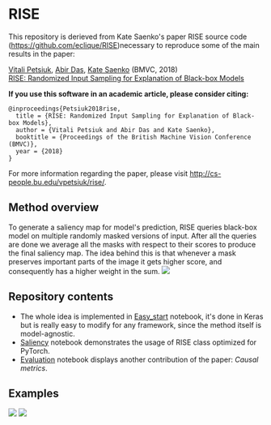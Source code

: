 # RISE
This repository is derieved from Kate Saenko's paper RISE source code (https://github.com/eclique/RISE)necessary to reproduce some of the main results in the paper:

[Vitali Petsiuk](http://cs-people.bu.edu/vpetsiuk/), [Abir Das](http://cs-people.bu.edu/dasabir/), [Kate Saenko](http://ai.bu.edu/ksaenko.html) (BMVC, 2018) <br>
[RISE: Randomized Input Sampling for Explanation of Black-box Models](https://arxiv.org/abs/1806.07421)

**If you use this software in an academic article, please consider citing:**

    @inproceedings{Petsiuk2018rise,
      title = {RISE: Randomized Input Sampling for Explanation of Black-box Models},
      author = {Vitali Petsiuk and Abir Das and Kate Saenko},
      booktitle = {Proceedings of the British Machine Vision Conference (BMVC)},
      year = {2018}
    }

For more information regarding the paper, please visit http://cs-people.bu.edu/vpetsiuk/rise/.

## Method overview
To generate a saliency map for model's prediction, RISE queries black-box model on multiple randomly masked versions of input.
After all the queries are done we average all the masks with respect to their scores to produce the final saliency map. The idea behind this is that whenever a mask preserves important parts of the image it gets higher score, and consequently has a higher weight in the sum.
![](https://eclique.github.io/rep-imgs/RISE/rise-overview.png)

## Repository contents
* The whole idea is implemented in [Easy_start](Easy_start.ipynb) notebook, it's done in Keras but is really easy to modify for any framework, since the method itself is model-agnostic.
* [Saliency](Saliency.ipynb) notebook demonstrates the usage of RISE class optimized for PyTorch.
* [Evaluation](Evaluation.ipynb) notebook displays another contribution of the paper: *Causal metrics*.

## Examples
![](https://eclique.github.io/rep-imgs/RISE/example.png)
![](https://eclique.github.io/rep-imgs/RISE/goldish.gif)
